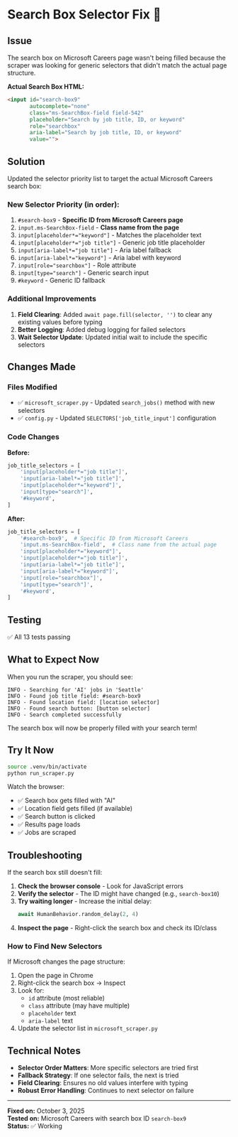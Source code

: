 # Search Box Selector Fix 🎯

## Issue
The search box on Microsoft Careers page wasn't being filled because the scraper was looking for generic selectors that didn't match the actual page structure.

**Actual Search Box HTML:**
```html
<input id="search-box9" 
       autocomplete="none" 
       class="ms-SearchBox-field field-542" 
       placeholder="Search by job title, ID, or keyword" 
       role="searchbox" 
       aria-label="Search by job title, ID, or keyword" 
       value="">
```

## Solution

Updated the selector priority list to target the actual Microsoft Careers search box:

### New Selector Priority (in order):
1. `#search-box9` - **Specific ID from Microsoft Careers page**
2. `input.ms-SearchBox-field` - **Class name from the page**
3. `input[placeholder*="keyword"]` - Matches the placeholder text
4. `input[placeholder*="job title"]` - Generic job title placeholder
5. `input[aria-label*="job title"]` - Aria label fallback
6. `input[aria-label*="keyword"]` - Aria label with keyword
7. `input[role="searchbox"]` - Role attribute
8. `input[type="search"]` - Generic search input
9. `#keyword` - Generic ID fallback

### Additional Improvements

1. **Field Clearing**: Added `await page.fill(selector, '')` to clear any existing values before typing
2. **Better Logging**: Added debug logging for failed selectors
3. **Wait Selector Update**: Updated initial wait to include the specific selectors

## Changes Made

### Files Modified
- ✅ `microsoft_scraper.py` - Updated `search_jobs()` method with new selectors
- ✅ `config.py` - Updated `SELECTORS['job_title_input']` configuration

### Code Changes

**Before:**
```python
job_title_selectors = [
    'input[placeholder*="job title"]',
    'input[aria-label*="job title"]',
    'input[placeholder*="keyword"]',
    'input[type="search"]',
    '#keyword',
]
```

**After:**
```python
job_title_selectors = [
    '#search-box9',  # Specific ID from Microsoft Careers
    'input.ms-SearchBox-field',  # Class name from the actual page
    'input[placeholder*="keyword"]',
    'input[placeholder*="job title"]',
    'input[aria-label*="job title"]',
    'input[aria-label*="keyword"]',
    'input[role="searchbox"]',
    'input[type="search"]',
    '#keyword',
]
```

## Testing

✅ All 13 tests passing

## What to Expect Now

When you run the scraper, you should see:

```
INFO - Searching for 'AI' jobs in 'Seattle'
INFO - Found job title field: #search-box9
INFO - Found location field: [location selector]
INFO - Found search button: [button selector]
INFO - Search completed successfully
```

The search box will now be properly filled with your search term!

## Try It Now

```bash
source .venv/bin/activate
python run_scraper.py
```

Watch the browser:
- ✅ Search box gets filled with "AI"
- ✅ Location field gets filled (if available)
- ✅ Search button is clicked
- ✅ Results page loads
- ✅ Jobs are scraped

## Troubleshooting

If the search box still doesn't fill:

1. **Check the browser console** - Look for JavaScript errors
2. **Verify the selector** - The ID might have changed (e.g., `search-box10`)
3. **Try waiting longer** - Increase the initial delay:
   ```python
   await HumanBehavior.random_delay(2, 4)
   ```
4. **Inspect the page** - Right-click the search box and check its ID/class

### How to Find New Selectors

If Microsoft changes the page structure:

1. Open the page in Chrome
2. Right-click the search box → Inspect
3. Look for:
   - `id` attribute (most reliable)
   - `class` attribute (may have multiple)
   - `placeholder` text
   - `aria-label` text
4. Update the selector list in `microsoft_scraper.py`

## Technical Notes

- **Selector Order Matters**: More specific selectors are tried first
- **Fallback Strategy**: If one selector fails, the next is tried
- **Field Clearing**: Ensures no old values interfere with typing
- **Robust Error Handling**: Continues to next selector on failure

---

**Fixed on:** October 3, 2025  
**Tested on:** Microsoft Careers with search box ID `search-box9`  
**Status:** ✅ Working
